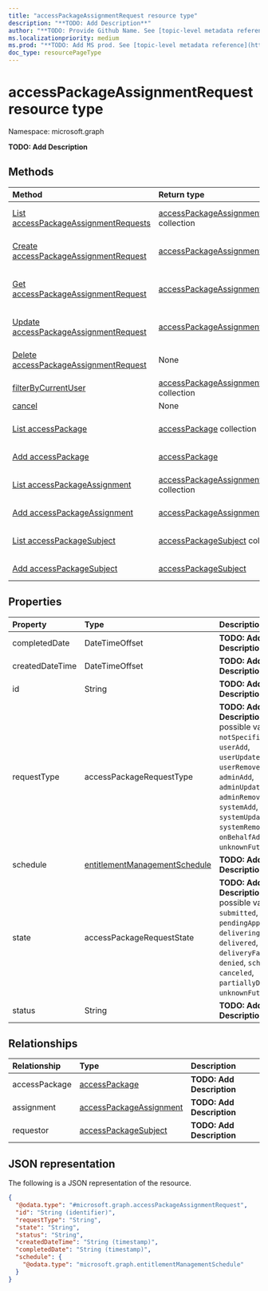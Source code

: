 ```yaml
---
title: "accessPackageAssignmentRequest resource type"
description: "**TODO: Add Description**"
author: "**TODO: Provide Github Name. See [topic-level metadata reference](https://msgo.azurewebsites.net/add/document/guidelines/metadata.html#topic-level-metadata)**"
ms.localizationpriority: medium
ms.prod: "**TODO: Add MS prod. See [topic-level metadata reference](https://msgo.azurewebsites.net/add/document/guidelines/metadata.html#topic-level-metadata)**"
doc_type: resourcePageType
---
```


# accessPackageAssignmentRequest resource type

Namespace: microsoft.graph



**TODO: Add Description**

## Methods
|Method|Return type|Description|
|:---|:---|:---|
|[List accessPackageAssignmentRequests](../api/accesspackageassignmentrequest-list.md)|[accessPackageAssignmentRequest](../resources/accesspackageassignmentrequest.md) collection|Get a list of the [accessPackageAssignmentRequest](../resources/accesspackageassignmentrequest.md) objects and their properties.|
|[Create accessPackageAssignmentRequest](../api/accesspackageassignmentrequest-create.md)|[accessPackageAssignmentRequest](../resources/accesspackageassignmentrequest.md)|Create a new [accessPackageAssignmentRequest](../resources/accesspackageassignmentrequest.md) object.|
|[Get accessPackageAssignmentRequest](../api/accesspackageassignmentrequest-get.md)|[accessPackageAssignmentRequest](../resources/accesspackageassignmentrequest.md)|Read the properties and relationships of an [accessPackageAssignmentRequest](../resources/accesspackageassignmentrequest.md) object.|
|[Update accessPackageAssignmentRequest](../api/accesspackageassignmentrequest-update.md)|[accessPackageAssignmentRequest](../resources/accesspackageassignmentrequest.md)|Update the properties of an [accessPackageAssignmentRequest](../resources/accesspackageassignmentrequest.md) object.|
|[Delete accessPackageAssignmentRequest](../api/accesspackageassignmentrequest-delete.md)|None|Deletes an [accessPackageAssignmentRequest](../resources/accesspackageassignmentrequest.md) object.|
|[filterByCurrentUser](../api/accesspackageassignmentrequest-filterbycurrentuser.md)|[accessPackageAssignmentRequest](../resources/accesspackageassignmentrequest.md) collection|**TODO: Add Description**|
|[cancel](../api/accesspackageassignmentrequest-cancel.md)|None|**TODO: Add Description**|
|[List accessPackage](../api/accesspackageassignmentrequest-list-accesspackage.md)|[accessPackage](../resources/accesspackage.md) collection|Get the accessPackage resources from the accessPackage navigation property.|
|[Add accessPackage](../api/accesspackageassignmentrequest-post-accesspackage.md)|[accessPackage](../resources/accesspackage.md)|Add accessPackage by posting to the accessPackage collection.|
|[List accessPackageAssignment](../api/accesspackageassignmentrequest-list-assignment.md)|[accessPackageAssignment](../resources/accesspackageassignment.md) collection|Get the accessPackageAssignment resources from the assignment navigation property.|
|[Add accessPackageAssignment](../api/accesspackageassignmentrequest-post-assignment.md)|[accessPackageAssignment](../resources/accesspackageassignment.md)|Add assignment by posting to the assignment collection.|
|[List accessPackageSubject](../api/accesspackageassignmentrequest-list-requestor.md)|[accessPackageSubject](../resources/accesspackagesubject.md) collection|Get the accessPackageSubject resources from the requestor navigation property.|
|[Add accessPackageSubject](../api/accesspackageassignmentrequest-post-requestor.md)|[accessPackageSubject](../resources/accesspackagesubject.md)|Add requestor by posting to the requestor collection.|

## Properties
|Property|Type|Description|
|:---|:---|:---|
|completedDate|DateTimeOffset|**TODO: Add Description**|
|createdDateTime|DateTimeOffset|**TODO: Add Description**|
|id|String|**TODO: Add Description**|
|requestType|accessPackageRequestType|**TODO: Add Description**. The possible values are: `notSpecified`, `userAdd`, `userUpdate`, `userRemove`, `adminAdd`, `adminUpdate`, `adminRemove`, `systemAdd`, `systemUpdate`, `systemRemove`, `onBehalfAdd`, `unknownFutureValue`.|
|schedule|[entitlementManagementSchedule](../resources/entitlementmanagementschedule.md)|**TODO: Add Description**|
|state|accessPackageRequestState|**TODO: Add Description**. The possible values are: `submitted`, `pendingApproval`, `delivering`, `delivered`, `deliveryFailed`, `denied`, `scheduled`, `canceled`, `partiallyDelivered`, `unknownFutureValue`.|
|status|String|**TODO: Add Description**|

## Relationships
|Relationship|Type|Description|
|:---|:---|:---|
|accessPackage|[accessPackage](../resources/accesspackage.md)|**TODO: Add Description**|
|assignment|[accessPackageAssignment](../resources/accesspackageassignment.md)|**TODO: Add Description**|
|requestor|[accessPackageSubject](../resources/accesspackagesubject.md)|**TODO: Add Description**|

## JSON representation
The following is a JSON representation of the resource.
<!-- {
  "blockType": "resource",
  "keyProperty": "id",
  "@odata.type": "microsoft.graph.accessPackageAssignmentRequest",
  "openType": false
}
-->
``` json
{
  "@odata.type": "#microsoft.graph.accessPackageAssignmentRequest",
  "id": "String (identifier)",
  "requestType": "String",
  "state": "String",
  "status": "String",
  "createdDateTime": "String (timestamp)",
  "completedDate": "String (timestamp)",
  "schedule": {
    "@odata.type": "microsoft.graph.entitlementManagementSchedule"
  }
}
```

